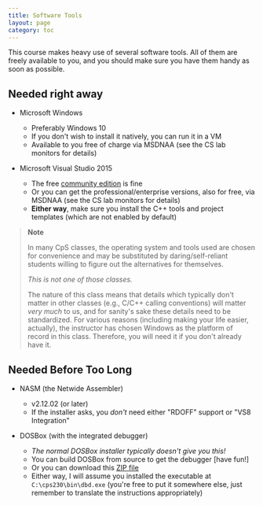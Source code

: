 ```yaml
---
title: Software Tools
layout: page
category: toc
---
```


This course makes heavy use of several software tools.
All of them are freely available to you, and you should make sure you have them handy as soon as possible.

## Needed right away

* Microsoft Windows
    - Preferably Windows 10
    - If you don't wish to install it natively, you can run it in a VM
    - Available to you free of charge via MSDNAA (see the CS lab monitors for details)

* Microsoft Visual Studio 2015
    - The free [community edition](https://www.visualstudio.com/products/visual-studio-community-vs) is fine
    - Or you can get the professional/enterprise versions, also for free, via MSDNAA (see the CS lab monitors for details)
    - **Either way**, make sure you install the C++ tools and project templates (which are not enabled by default)

> **Note**
>
> In many CpS classes, the operating system and tools used are chosen for convenience
> and may be substituted by daring/self-reliant students willing to figure out the
> alternatives for themselves.
>
> *This is not one of those classes.*
>
> The nature of this class means that details which typically don't matter in other classes
> (e.g., C/C++ calling conventions) will matter *very much* to us, and for sanity's sake
> these details need to be standardized.  For various reasons (including making your life
> easier, actually), the instructor has chosen Windows as the platform of record in this
> class.  Therefore, you will need it if you don't already have it.


## Needed Before Too Long

* NASM (the Netwide Assembler)
    - v2.12.02 (or later)
    - If the installer asks, you *don't* need either "RDOFF" support or "VS8 Integration"

* DOSBox (with the integrated debugger)
    - *The normal DOSBox installer typically doesn't give you this!*
    - You can build DOSBox from source to get the debugger [have fun!]
    - Or you can download this [ZIP file]({{site.baseurl}}/downloads/dbd.zip)
    - Either way, I will assume you installed the executable at `C:\cps230\bin\dbd.exe` (you're free to put it somewhere else, just remember to translate the instructions appropriately)
